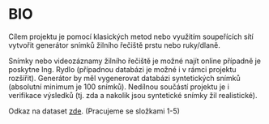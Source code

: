 # BIO

Cílem projektu je pomocí klasických metod nebo využitím soupeřících sítí vytvořit generátor snímků žilního řečiště prstu nebo ruky/dlaně.

Snímky nebo videozáznamy žilního řečiště je možné najít online případně je poskytne Ing. Rydlo (případnou databázi je možné i v rámci projektu rozšířit). Generátor by měl vygenerovat databázi syntetických snímků (absolutní minimum je 100 snímků). Nedílnou součástí projektu je i verifikace výsledků (tj. zda a nakolik jsou syntetické snímky žil realistické).

Odkaz na dataset [zde]([https://duckduckgo.com](https://strade.fit.vutbr.cz/data/s/ZiMQ4fMkbHjS9dS?path=%2FBIO2021-Data%2Fdata)https://strade.fit.vutbr.cz/data/s/ZiMQ4fMkbHjS9dS?path=%2FBIO2021-Data%2Fdata). (Pracujeme se složkami 1-5)
